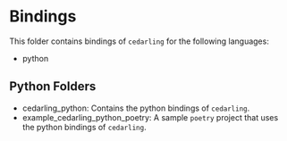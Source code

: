 # Bindings
This folder contains bindings of `cedarling` for the following languages:
- python

## Python Folders
- cedarling_python: Contains the python bindings of `cedarling`.
- example_cedarling_python_poetry: A sample `poetry` project that uses the python bindings of `cedarling`.